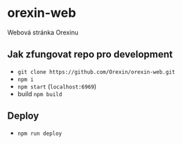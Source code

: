 # orexin-web

Webová stránka Orexinu

## Jak zfungovat repo pro development
- `git clone https://github.com/Orexin/orexin-web.git`
- `npm i`
- `npm start` (`localhost:6969`) 
- build `npm build`

## Deploy
- `npm run deploy`